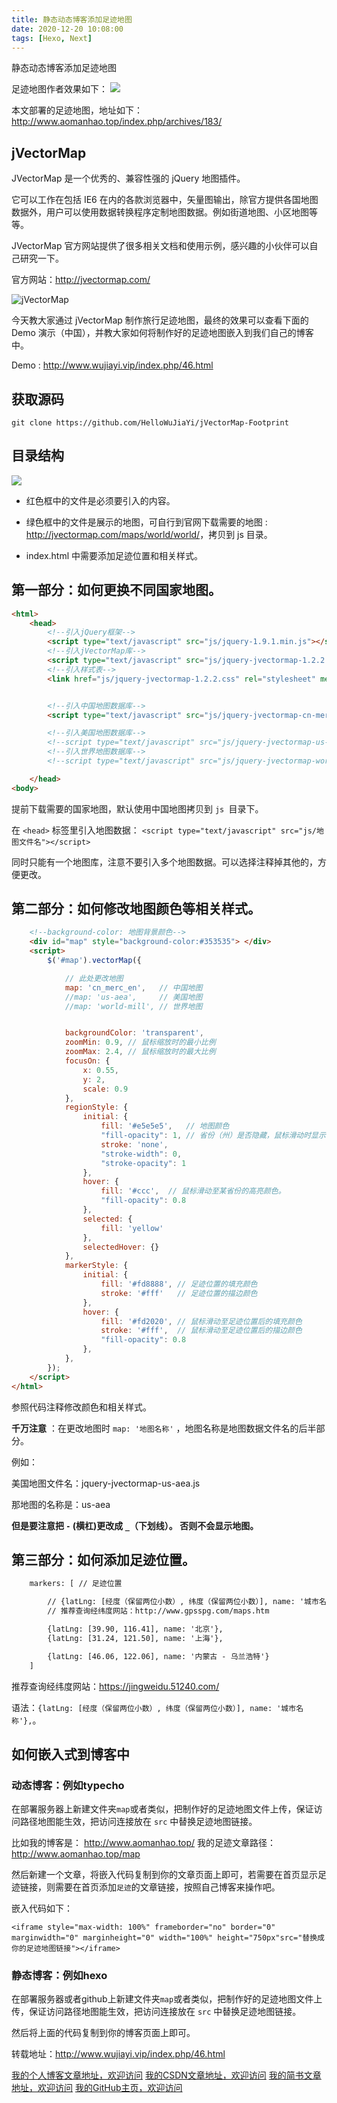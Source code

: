 ```yaml
---
title: 静态动态博客添加足迹地图
date: 2020-12-20 10:08:00
tags: [Hexo, Next]
---
```

 
静态动态博客添加足迹地图
<!--more-->

足迹地图作者效果如下：
![](http://wx1.sinaimg.cn/large/cf5b72a1ly1fvv1gupvz0j20xx0op760.jpg)

本文部署的足迹地图，地址如下：
http://www.aomanhao.top/index.php/archives/183/

## jVectorMap

JVectorMap 是一个优秀的、兼容性强的 jQuery 地图插件。

它可以工作在包括 IE6 在内的各款浏览器中，矢量图输出，除官方提供各国地图数据外，用户可以使用数据转换程序定制地图数据。例如街道地图、小区地图等等。

JVectorMap 官方网站提供了很多相关文档和使用示例，感兴趣的小伙伴可以自己研究一下。

官方网站：<http://jvectormap.com/>

![jVectorMap](http://wx4.sinaimg.cn/large/cf5b72a1ly1fvv2t7olhjj20ss0e8jvo.jpg)

今天教大家通过 jVectorMap 制作旅行足迹地图，最终的效果可以查看下面的 Demo 演示（中国），并教大家如何将制作好的足迹地图嵌入到我们自己的博客中。

Demo : <http://www.wujiayi.vip/index.php/46.html>

## 获取源码

```
git clone https://github.com/HelloWuJiaYi/jVectorMap-Footprint
```

## 目录结构

![](http://wx1.sinaimg.cn/large/cf5b72a1ly1fvv432zeqzj20b806gaaa.jpg)

- 红色框中的文件是必须要引入的内容。

- 绿色框中的文件是展示的地图，可自行到官网下载需要的地图 : <http://jvectormap.com/maps/world/world/>，拷贝到 js 目录。

- index.html 中需要添加足迹位置和相关样式。

 
## 第一部分：如何更换不同国家地图。
 
```html
<html>
	<head>
		<!--引入jQuery框架-->
		<script type="text/javascript" src="js/jquery-1.9.1.min.js"></script>
		<!--引入jVectorMap库-->
		<script type="text/javascript" src="js/jquery-jvectormap-1.2.2.min.js"></script>
		<!--引入样式表-->
		<link href="js/jquery-jvectormap-1.2.2.css" rel="stylesheet" media="screen">


		<!--引入中国地图数据库-->
		<script type="text/javascript" src="js/jquery-jvectormap-cn-merc-en.js"></script>

		<!--引入美国地图数据库-->
		<!--script type="text/javascript" src="js/jquery-jvectormap-us-aea.js"></script-->
		<!--引入世界地图数据库-->
		<!--script type="text/javascript" src="js/jquery-jvectormap-world-mill.js"></script-->

	</head>
<body>
```
提前下载需要的国家地图，默认使用中国地图拷贝到 `js `目录下。

在 `<head>` 标签里引入地图数据： `<script type="text/javascript" src="js/地图文件名"></script>`

同时只能有一个地图库，注意不要引入多个地图数据。可以选择注释掉其他的，方便更改。

## 第二部分：如何修改地图颜色等相关样式。


```html
	<!--background-color: 地图背景颜色-->
	<div id="map" style="background-color:#353535"> </div>
	<script>
		$('#map').vectorMap({

			// 此处更改地图
			map: 'cn_merc_en',   // 中国地图
			//map: 'us-aea',     // 美国地图
			//map: 'world-mill', // 世界地图


			backgroundColor: 'transparent',
			zoomMin: 0.9, // 鼠标缩放时的最小比例
			zoomMax: 2.4, // 鼠标缩放时的最大比例
			focusOn: {
				x: 0.55,
				y: 2,
				scale: 0.9
			},
			regionStyle: {
				initial: {
					fill: '#e5e5e5',   // 地图颜色
					"fill-opacity": 1, // 省份（州）是否隐藏，鼠标滑动时显示; 1：显示，2：隐藏。
					stroke: 'none',
					"stroke-width": 0,
					"stroke-opacity": 1
				},
				hover: {
					fill: '#ccc',  // 鼠标滑动至某省份的高亮颜色。
					"fill-opacity": 0.8
				},
				selected: {
					fill: 'yellow'
				},
				selectedHover: {}
			},
			markerStyle: {
		        initial: {
		            fill: '#fd8888', // 足迹位置的填充颜色
		            stroke: '#fff'   // 足迹位置的描边颜色
		        },
				hover: {
					fill: '#fd2020', // 鼠标滑动至足迹位置后的填充颜色
					stroke: '#fff',  // 鼠标滑动至足迹位置后的描边颜色
					"fill-opacity": 0.8
				},
		    },
		});
	</script>
</html>

```
参照代码注释修改颜色和相关样式。

**千万注意** ：在更改地图时 `map: '地图名称'`  ，地图名称是地图数据文件名的后半部分。

例如：

美国地图文件名：jquery-jvectormap-us-aea.js

那地图的名称是：us-aea

**但是要注意把 `-` (横杠)更改成 `_`（下划线）。 否则不会显示地图。**

## 第三部分：如何添加足迹位置。

```html
	markers: [ // 足迹位置

		// {latLng: [经度（保留两位小数）, 纬度（保留两位小数）], name: '城市名称'},
		// 推荐查询经纬度网站：http://www.gpsspg.com/maps.htm

		{latLng: [39.90, 116.41], name: '北京'},
		{latLng: [31.24, 121.50], name: '上海'},

		{latLng: [46.06, 122.06], name: '内蒙古 - 乌兰浩特'}
	]

```

推荐查询经纬度网站：https://jingweidu.51240.com/

语法：`{latLng: [经度（保留两位小数）, 纬度（保留两位小数）], name: '城市名称'},`。

## 如何嵌入式到博客中


### 动态博客：例如typecho
在部署服务器上新建文件夹`map`或者类似，把制作好的足迹地图文件上传，保证访问路径地图能生效，把访问连接放在 `src` 中替换足迹地图链接。

比如我的博客是： http://www.aomanhao.top/
我的足迹文章路径： http://www.aomanhao.top/map

然后新建一个文章，将嵌入代码复制到你的文章页面上即可，若需要在首页显示足迹链接，则需要在首页添加`足迹`的文章链接，按照自己博客来操作吧。

嵌入代码如下：

```
<iframe style="max-width: 100%" frameborder="no" border="0" marginwidth="0" marginheight="0" width="100%" height="750px"src="替换成你的足迹地图链接"></iframe>

```

### 静态博客：例如hexo
在部署服务器或者github上新建文件夹`map`或者类似，把制作好的足迹地图文件上传，保证访问路径地图能生效，把访问连接放在 `src` 中替换足迹地图链接。

然后将上面的代码复制到你的博客页面上即可。





转载地址：http://www.wujiayi.vip/index.php/46.html




 [我的个人博客文章地址，欢迎访问](http://www.aomanhao.top/2019/02/20/hexo_valine/#more)
 [我的CSDN文章地址，欢迎访问](https://blog.csdn.net/Aoman_Hao/article/details/87809762)
 [我的简书文章地址，欢迎访问](https://www.jianshu.com/p/f4658df66a15)
 [我的GitHub主页，欢迎访问](https://github.com/AomanHao)